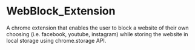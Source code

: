 # WebBlock_Extension
A chrome extension that enables the user to block a website of their own choosing (i.e. facebook, youtube, instagram) while storing the website in local storage using chrome.storage API.

